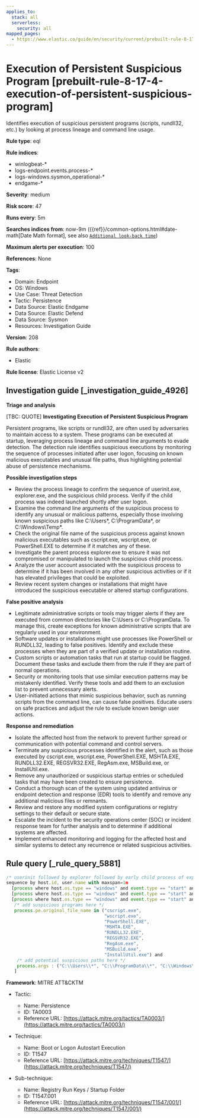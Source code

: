 ```yaml
---
applies_to:
  stack: all
  serverless:
    security: all
mapped_pages:
  - https://www.elastic.co/guide/en/security/current/prebuilt-rule-8-17-4-execution-of-persistent-suspicious-program.html
---
```


# Execution of Persistent Suspicious Program [prebuilt-rule-8-17-4-execution-of-persistent-suspicious-program]

Identifies execution of suspicious persistent programs (scripts, rundll32, etc.) by looking at process lineage and command line usage.

**Rule type**: eql

**Rule indices**:

* winlogbeat-*
* logs-endpoint.events.process-*
* logs-windows.sysmon_operational-*
* endgame-*

**Severity**: medium

**Risk score**: 47

**Runs every**: 5m

**Searches indices from**: now-9m ({{ref}}/common-options.html#date-math[Date Math format], see also [`Additional look-back time`](docs-content://solutions/security/detect-and-alert/create-detection-rule.md#rule-schedule))

**Maximum alerts per execution**: 100

**References**: None

**Tags**:

* Domain: Endpoint
* OS: Windows
* Use Case: Threat Detection
* Tactic: Persistence
* Data Source: Elastic Endgame
* Data Source: Elastic Defend
* Data Source: Sysmon
* Resources: Investigation Guide

**Version**: 208

**Rule authors**:

* Elastic

**Rule license**: Elastic License v2

## Investigation guide [_investigation_guide_4926]

**Triage and analysis**

[TBC: QUOTE]
**Investigating Execution of Persistent Suspicious Program**

Persistent programs, like scripts or rundll32, are often used by adversaries to maintain access to a system. These programs can be executed at startup, leveraging process lineage and command line arguments to evade detection. The detection rule identifies suspicious executions by monitoring the sequence of processes initiated after user logon, focusing on known malicious executables and unusual file paths, thus highlighting potential abuse of persistence mechanisms.

**Possible investigation steps**

* Review the process lineage to confirm the sequence of userinit.exe, explorer.exe, and the suspicious child process. Verify if the child process was indeed launched shortly after user logon.
* Examine the command line arguments of the suspicious process to identify any unusual or malicious patterns, especially those involving known suspicious paths like C:\Users*, C:\ProgramData\*, or C:\Windows\Temp\*.
* Check the original file name of the suspicious process against known malicious executables such as cscript.exe, wscript.exe, or PowerShell.EXE to determine if it matches any of these.
* Investigate the parent process explorer.exe to ensure it was not compromised or manipulated to launch the suspicious child process.
* Analyze the user account associated with the suspicious process to determine if it has been involved in any other suspicious activities or if it has elevated privileges that could be exploited.
* Review recent system changes or installations that might have introduced the suspicious executable or altered startup configurations.

**False positive analysis**

* Legitimate administrative scripts or tools may trigger alerts if they are executed from common directories like C:\Users or C:\ProgramData. To manage this, create exceptions for known administrative scripts that are regularly used in your environment.
* Software updates or installations might use processes like PowerShell or RUNDLL32, leading to false positives. Identify and exclude these processes when they are part of a verified update or installation routine.
* Custom scripts or automation tasks that run at startup could be flagged. Document these tasks and exclude them from the rule if they are part of normal operations.
* Security or monitoring tools that use similar execution patterns may be mistakenly identified. Verify these tools and add them to an exclusion list to prevent unnecessary alerts.
* User-initiated actions that mimic suspicious behavior, such as running scripts from the command line, can cause false positives. Educate users on safe practices and adjust the rule to exclude known benign user actions.

**Response and remediation**

* Isolate the affected host from the network to prevent further spread or communication with potential command and control servers.
* Terminate any suspicious processes identified in the alert, such as those executed by cscript.exe, wscript.exe, PowerShell.EXE, MSHTA.EXE, RUNDLL32.EXE, REGSVR32.EXE, RegAsm.exe, MSBuild.exe, or InstallUtil.exe.
* Remove any unauthorized or suspicious startup entries or scheduled tasks that may have been created to ensure persistence.
* Conduct a thorough scan of the system using updated antivirus or endpoint detection and response (EDR) tools to identify and remove any additional malicious files or remnants.
* Review and restore any modified system configurations or registry settings to their default or secure state.
* Escalate the incident to the security operations center (SOC) or incident response team for further analysis and to determine if additional systems are affected.
* Implement enhanced monitoring and logging for the affected host and similar systems to detect any recurrence or related suspicious activities.


## Rule query [_rule_query_5881]

```js
/* userinit followed by explorer followed by early child process of explorer (unlikely to be launched interactively) within 1m */
sequence by host.id, user.name with maxspan=1m
  [process where host.os.type == "windows" and event.type == "start" and process.name : "userinit.exe" and process.parent.name : "winlogon.exe"]
  [process where host.os.type == "windows" and event.type == "start" and process.name : "explorer.exe"]
  [process where host.os.type == "windows" and event.type == "start" and process.parent.name : "explorer.exe" and
   /* add suspicious programs here */
   process.pe.original_file_name in ("cscript.exe",
                                     "wscript.exe",
                                     "PowerShell.EXE",
                                     "MSHTA.EXE",
                                     "RUNDLL32.EXE",
                                     "REGSVR32.EXE",
                                     "RegAsm.exe",
                                     "MSBuild.exe",
                                     "InstallUtil.exe") and
    /* add potential suspicious paths here */
    process.args : ("C:\\Users\\*", "C:\\ProgramData\\*", "C:\\Windows\\Temp\\*", "C:\\Windows\\Tasks\\*", "C:\\PerfLogs\\*", "C:\\Intel\\*")
   ]
```

**Framework**: MITRE ATT&CKTM

* Tactic:

    * Name: Persistence
    * ID: TA0003
    * Reference URL: [https://attack.mitre.org/tactics/TA0003/](https://attack.mitre.org/tactics/TA0003/)

* Technique:

    * Name: Boot or Logon Autostart Execution
    * ID: T1547
    * Reference URL: [https://attack.mitre.org/techniques/T1547/](https://attack.mitre.org/techniques/T1547/)

* Sub-technique:

    * Name: Registry Run Keys / Startup Folder
    * ID: T1547.001
    * Reference URL: [https://attack.mitre.org/techniques/T1547/001/](https://attack.mitre.org/techniques/T1547/001/)



